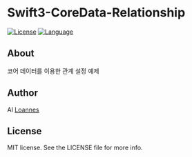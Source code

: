 # Swift3-CoreData-Relationship

[![License](https://img.shields.io/cocoapods/l/SJFluidSegmentedControl.svg?style=flat)](https://www.facebook.com/afterint/)
[![Language](https://img.shields.io/badge/swift-3.0-green.svg?style=flat)](https://developer.apple.com/swift/)

## About

코어 데이터를 이용한 관계 설정 예제


## Author

AI [Loannes](https://www.facebook.com/afterint/)

## License

MIT license. See the LICENSE file for more info.
